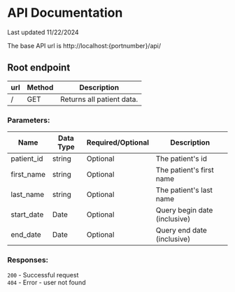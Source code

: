 # API Documentation
Last updated 11/22/2024

The base API url is http://localhost:{portnumber}/api/

## Root endpoint

| **url**         | **Method** | **Description**                 |
|-----------------|------------|---------------------------------|
| /               | GET        | Returns all patient data.       |

### Parameters:

| Name                 | Data Type  | Required/Optional | Description                         |
|----------------------|------------|-------------------|-------------------------------------|
| patient_id           | string     | Optional          | The patient's id                    |
| first_name           | string     | Optional          | The patient's first name            |
| last_name            | string     | Optional          | The patient's last name             |
| start_date           | Date       | Optional          | Query begin date (inclusive)        |
| end_date             | Date       | Optional          | Query end date (inclusive)          |

### Responses:
```200``` - Successful request  
```404``` - Error - user not found
